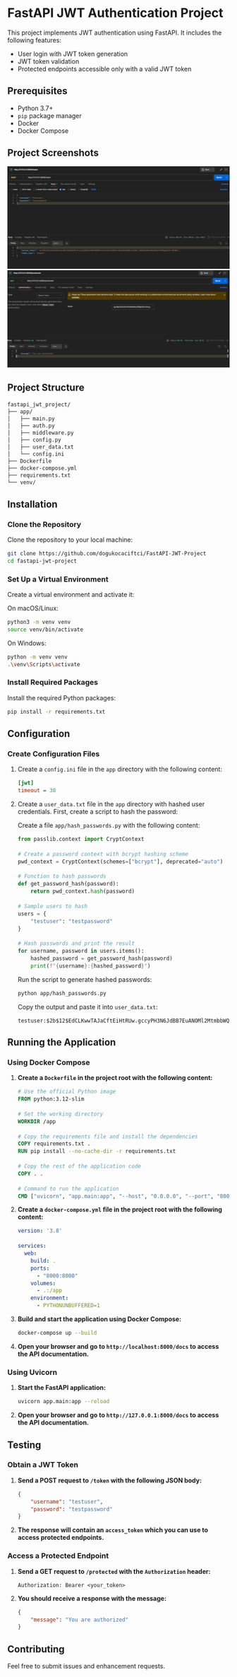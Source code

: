 # FastAPI JWT Authentication Project

This project implements JWT authentication using FastAPI. It includes the following features:
- User login with JWT token generation
- JWT token validation
- Protected endpoints accessible only with a valid JWT token

## Prerequisites

- Python 3.7+
- `pip` package manager
- Docker
- Docker Compose

## Project Screenshots

![POST Request](image/POST.png)
![GET Request](/image/GET.png)


## Project Structure

```
fastapi_jwt_project/
├── app/
│   ├── main.py
│   ├── auth.py
│   ├── middleware.py
│   ├── config.py
│   ├── user_data.txt
│   └── config.ini
├── Dockerfile
├── docker-compose.yml
├── requirements.txt
└── venv/
```

## Installation

### Clone the Repository

Clone the repository to your local machine:
```bash
git clone https://github.com/dogukocaciftci/FastAPI-JWT-Project
cd fastapi-jwt-project
```

### Set Up a Virtual Environment

Create a virtual environment and activate it:

On macOS/Linux:
```bash
python3 -m venv venv
source venv/bin/activate
```

On Windows:
```bash
python -m venv venv
.\venv\Scripts\activate
```

### Install Required Packages

Install the required Python packages:
```bash
pip install -r requirements.txt
```

## Configuration

### Create Configuration Files

1. Create a `config.ini` file in the `app` directory with the following content:
   ```ini
   [jwt]
   timeout = 30
   ```

2. Create a `user_data.txt` file in the `app` directory with hashed user credentials. First, create a script to hash the password:

   Create a file `app/hash_passwords.py` with the following content:
   ```python
   from passlib.context import CryptContext

   # Create a password context with bcrypt hashing scheme
   pwd_context = CryptContext(schemes=["bcrypt"], deprecated="auto")

   # Function to hash passwords
   def get_password_hash(password):
       return pwd_context.hash(password)

   # Sample users to hash
   users = {
       "testuser": "testpassword"
   }

   # Hash passwords and print the result
   for username, password in users.items():
       hashed_password = get_password_hash(password)
       print(f"{username}:{hashed_password}")
   ```

   Run the script to generate hashed passwords:
   ```bash
   python app/hash_passwords.py
   ```

   Copy the output and paste it into `user_data.txt`:
   ```
   testuser:$2b$12$EdCLKwwTAJaCftEiHtRUw.gccyPH3N6JdBB7EuANOMl2MtmbbWQHq
   ```

## Running the Application

### Using Docker Compose

1. **Create a `Dockerfile` in the project root with the following content:**
   ```dockerfile
   # Use the official Python image
   FROM python:3.12-slim

   # Set the working directory
   WORKDIR /app

   # Copy the requirements file and install the dependencies
   COPY requirements.txt .
   RUN pip install --no-cache-dir -r requirements.txt

   # Copy the rest of the application code
   COPY . .

   # Command to run the application
   CMD ["uvicorn", "app.main:app", "--host", "0.0.0.0", "--port", "8000", "--reload"]
   ```

2. **Create a `docker-compose.yml` file in the project root with the following content:**
   ```yaml
   version: '3.8'

   services:
     web:
       build: .
       ports:
         - "8000:8000"
       volumes:
         - .:/app
       environment:
         - PYTHONUNBUFFERED=1
   ```

3. **Build and start the application using Docker Compose:**
   ```bash
   docker-compose up --build
   ```

4. **Open your browser and go to `http://localhost:8000/docs` to access the API documentation.**

### Using Uvicorn

1. **Start the FastAPI application:**
   ```bash
   uvicorn app.main:app --reload
   ```

2. **Open your browser and go to `http://127.0.0.1:8000/docs` to access the API documentation.**

## Testing

### Obtain a JWT Token

1. **Send a POST request to `/token` with the following JSON body:**
   ```json
   {
       "username": "testuser",
       "password": "testpassword"
   }
   ```

2. **The response will contain an `access_token` which you can use to access protected endpoints.**

### Access a Protected Endpoint

1. **Send a GET request to `/protected` with the `Authorization` header:**
   ```
   Authorization: Bearer <your_token>
   ```

2. **You should receive a response with the message:**
   ```json
   {
       "message": "You are authorized"
   }
   ```


## Contributing

Feel free to submit issues and enhancement requests.

